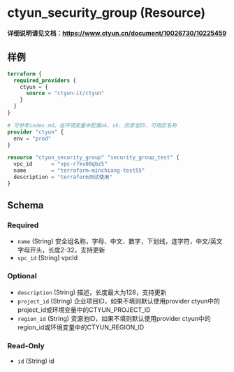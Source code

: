 # ctyun_security_group (Resource)
**详细说明请见文档：https://www.ctyun.cn/document/10026730/10225459**



## 样例

```terraform
terraform {
  required_providers {
    ctyun = {
      source = "ctyun-it/ctyun"
    }
  }
}

# 可参考index.md，在环境变量中配置ak、sk、资源池ID、可用区名称
provider "ctyun" {
  env = "prod"
}

resource "ctyun_security_group" "security_group_test" {
  vpc_id      = "vpc-r7kv00qbz5"
  name        = "terraform-minchiang-test55"
  description = "terraform测试使用"
}
```

<!-- schema generated by tfplugindocs -->
## Schema

### Required

- `name` (String) 安全组名称，字母、中文、数字，下划线，连字符，中文/英文字母开头，长度2-32，支持更新
- `vpc_id` (String) vpcId

### Optional

- `description` (String) 描述，长度最大为128，支持更新
- `project_id` (String) 企业项目ID，如果不填则默认使用provider ctyun中的project_id或环境变量中的CTYUN_PROJECT_ID
- `region_id` (String) 资源池ID，如果不填则默认使用provider ctyun中的region_id或环境变量中的CTYUN_REGION_ID

### Read-Only

- `id` (String) id